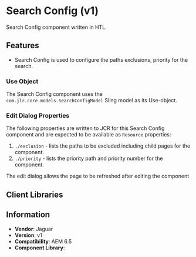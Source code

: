 <!-- Jaguar Component -->
Search Config (v1)
====
Search Config component written in HTL.

## Features

* Search Config is used to configure the paths exclusions, priority for the search.

### Use Object
The Search Config component uses the `com.jlr.core.models.SearchConfigModel` Sling model as its Use-object.

### Edit Dialog Properties
The following properties are written to JCR for this Search Config component and are expected to be available as `Resource` properties:

1. `./exclusion` - lists the paths to be excluded including child pages for the component.
2. `./priority` - lists the priority path and priority number for the component.

The edit dialog allows the page to be refreshed after editing the component

## Client Libraries


## Information
* **Vendor**: Jaguar
* **Version**: v1
* **Compatibility**: AEM 6.5
* **Component Library**: 
